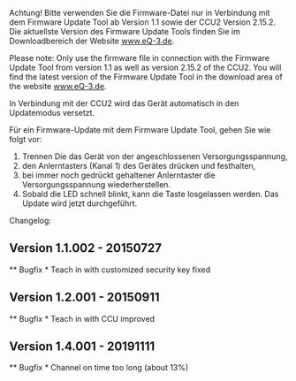 Achtung! Bitte verwenden Sie die Firmware-Datei nur in Verbindung mit dem Firmware Update Tool ab Version 1.1 sowie der CCU2 Version 2.15.2.
Die aktuellste Version des Firmware Update Tools finden Sie im Downloadbereich der Website www.eQ-3.de.

Please note: Only use the firmware file in connection with the Firmware Update Tool from version 1.1 as well as version 2.15.2 of the CCU2.
You will find the latest version of the Firmware Update Tool in the download area of the website www.eQ-3.de.

In Verbindung mit der CCU2 wird das Gerät automatisch in den Updatemodus versetzt.

Für ein Firmware-Update mit dem Firmware Update Tool, gehen Sie wie folgt vor:
1. Trennen Die das Gerät von der angeschlossenen Versorgungsspannung,
2. den Anlerntasters (Kanal 1) des Gerätes drücken und festhalten,
3. bei immer noch gedrückt gehaltener Anlerntaster die Versorgungsspannung wiederherstellen.
4. Sobald die LED schnell blinkt, kann die Taste losgelassen werden. Das Update wird jetzt durchgeführt.

Changelog:

Version 1.1.002 - 20150727
--------------------------------------------------------------
** Bugfix
    * Teach in with customized security key fixed

Version 1.2.001 - 20150911
--------------------------------------------------------------
** Bugfix
    * Teach in with CCU improved

Version 1.4.001 - 20191111
--------------------------------------------------------------
** Bugfix
    * Channel on time too long (about 13%)